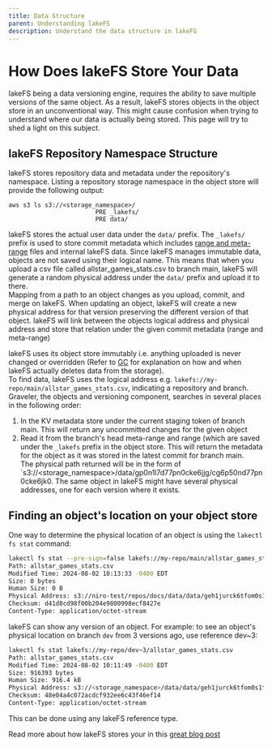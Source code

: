 ```yaml
---
title: Data Structure
parent: Understanding lakeFS
description: Understand the data structure in lakeFS
---
```


# How Does lakeFS Store Your Data
lakeFS being a data versioning engine, requires the ability to save multiple versions of the same object. As a result, lakeFS stores objects in the object store
in an unconventional way.
This might cause confusion when trying to understand where our data is actually being stored. This page will try to shed a light on this subject.

## lakeFS Repository Namespace Structure
lakeFS stores repository data and metadata under the repository's namespace.
Listing a repository storage namespace in the object store will provide the following output:

```shell
aws s3 ls s3://<storage_namespace>/
                        PRE _lakefs/
                        PRE data/
```

lakeFS stores the actual user data under the `data/` prefix. The `_lakefs/` prefix is used to store commit metadata which includes [range and meta-range](../understand/how/versioning-internals.md) files and internal lakeFS data.
Since lakeFS manages immutable data, objects are not saved using their logical name. This means that when you upload a csv file called allstar_games_stats.csv to branch main, lakeFS will generate a random physical
address under the `data/` prefix and upload it to there.  
Mapping from a path to an object changes as you upload, commit, and merge on lakeFS. When updating an object, lakeFS will create a new physical address for that version preserving the different version of that object.
lakeFS will link between the objects logical address and physical address and store that relation under the given commit metadata (range and meta-range)

lakeFS uses its object store immutably i.e. anything uploaded is never changed or overridden (Refer to [GC](../howto/garbage-collection/index.md) for explanation on how and when lakeFS actually deletes data from the storage).  
To find data, lakeFS uses the logical address e.g. `lakefs://my-repo/main/allstar_games_stats.csv`, indicating a repository and branch. Graveler, the objects and versioning component, searches in several places in the following order:

1. In the KV metadata store under the current staging token of branch main. This will return any uncommitted changes for the given object
2. Read it from the branch's head meta-range and range (which are saved under the `_lakefs` prefix in the object store. This will return the metadata for the object as it was stored in the latest commit for branch main.  
The physical path returned will be in the form of `s3://<storage_namespace>/data/gp0n1l7d77pn0cke6jjg/cg6p50nd77pn0cke6jk0. The same object in lakeFS might have several physical addresses, one for each version where it exists.

## Finding an object's location on your object store
One way to determine the physical location of an object is using the `lakectl fs stat` command:

```bash
lakectl fs stat --pre-sign=false lakefs://my-repo/main/allstar_games_stats.csv
Path: allstar_games_stats.csv
Modified Time: 2024-08-02 10:13:33 -0400 EDT
Size: 0 bytes
Human Size: 0 B
Physical Address: s3://niro-test/repos/docs/data/data/geh1jurck6tfom0s1t8g/cqmej33ck6tfom0s1tvg
Checksum: d41d8cd98f00b204e9800998ecf8427e
Content-Type: application/octet-stream
```

lakeFS can show any version of an object. For example: to see an object's physical location on branch `dev` from 3 versions ago, use reference dev~3:

```bash
lakectl fs stat lakefs://my-repo/dev~3/allstar_games_stats.csv
Path: allstar_games_stats.csv
Modified Time: 2024-08-02 10:11:49 -0400 EDT
Size: 916393 bytes
Human Size: 916.4 kB
Physical Address: s3://<storage_namespace>/data/data/geh1jurck6tfom0s1t8g/cqmei9bck6tfom0s1tt0
Checksum: 48e04a4c072acdcf932ee6c43f46ef14
Content-Type: application/octet-stream
```

This can be done using any lakeFS reference type.

Read more about how lakeFS stores your in this [great blog post](https://lakefs.io/blog/where-is-my-data/)
